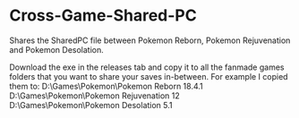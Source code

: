 # Cross-Game-Shared-PC
Shares the SharedPC file between Pokemon Reborn, Pokemon Rejuvenation and Pokemon Desolation.

Download the exe in the releases tab and copy it to all the fanmade games folders that you want to share your saves in-between.
For example I copied them to:
D:\Games\Pokemon\Pokemon Reborn 18.4.1
D:\Games\Pokemon\Pokemon Rejuvenation 12
D:\Games\Pokemon\Pokemon Desolation 5.1
